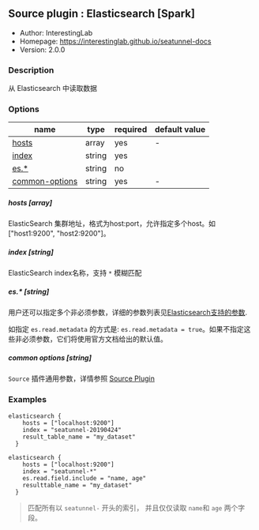 ## Source plugin : Elasticsearch [Spark]

* Author: InterestingLab
* Homepage: https://interestinglab.github.io/seatunnel-docs
* Version: 2.0.0

### Description

从 Elasticsearch 中读取数据

### Options

| name | type | required | default value |
| --- | --- | --- | --- |
| [hosts](#hosts-array) | array | yes | - |
| [index](#index-string) | string | yes |  |
| [es.*](#es-string) | string | no |  |
| [common-options](#common-options-string)| string | yes | - |


##### hosts [array]

ElasticSearch 集群地址，格式为host:port，允许指定多个host。如 \["host1:9200", "host2:9200"]。


##### index [string]

ElasticSearch index名称，支持 `*` 模糊匹配


##### es.* [string]

用户还可以指定多个非必须参数，详细的参数列表见[Elasticsearch支持的参数](https://www.elastic.co/guide/en/elasticsearch/hadoop/current/configuration.html#cfg-mapping).

如指定 `es.read.metadata` 的方式是: `es.read.metadata = true`。如果不指定这些非必须参数，它们将使用官方文档给出的默认值。

##### common options [string]

`Source` 插件通用参数，详情参照 [Source Plugin](/zh-cn/v2/spark/configuration/source-plugins/)


### Examples

```
elasticsearch {
    hosts = ["localhost:9200"]
    index = "seatunnel-20190424"
    result_table_name = "my_dataset"
  }
```


```
elasticsearch {
    hosts = ["localhost:9200"]
    index = "seatunnel-*"
    es.read.field.include = "name, age"
    resulttable_name = "my_dataset"
  }
```

> 匹配所有以 `seatunnel-` 开头的索引， 并且仅仅读取 `name`和 `age` 两个字段。
